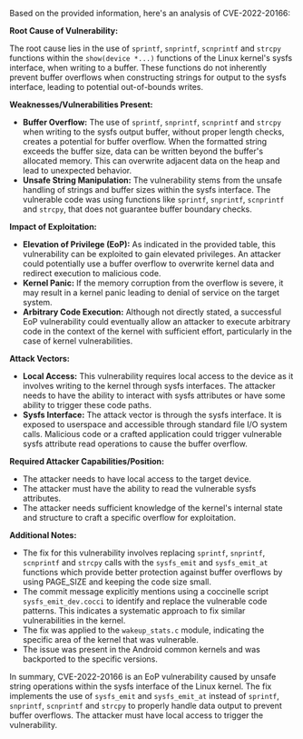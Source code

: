 Based on the provided information, here's an analysis of CVE-2022-20166:

**Root Cause of Vulnerability:**

The root cause lies in the use of `sprintf`, `snprintf`, `scnprintf` and `strcpy` functions within the `show(device *...)` functions of the Linux kernel's sysfs interface, when writing to a buffer. These functions do not inherently prevent buffer overflows when constructing strings for output to the sysfs interface, leading to potential out-of-bounds writes.

**Weaknesses/Vulnerabilities Present:**

- **Buffer Overflow:** The use of `sprintf`, `snprintf`, `scnprintf` and `strcpy` when writing to the sysfs output buffer, without proper length checks, creates a potential for buffer overflow. When the formatted string exceeds the buffer size, data can be written beyond the buffer's allocated memory. This can overwrite adjacent data on the heap and lead to unexpected behavior.
- **Unsafe String Manipulation:** The vulnerability stems from the unsafe handling of strings and buffer sizes within the sysfs interface. The vulnerable code was using functions like `sprintf`, `snprintf`, `scnprintf` and `strcpy`, that does not guarantee buffer boundary checks.

**Impact of Exploitation:**

- **Elevation of Privilege (EoP):** As indicated in the provided table, this vulnerability can be exploited to gain elevated privileges. An attacker could potentially use a buffer overflow to overwrite kernel data and redirect execution to malicious code.
- **Kernel Panic:** If the memory corruption from the overflow is severe, it may result in a kernel panic leading to denial of service on the target system.
- **Arbitrary Code Execution:** Although not directly stated, a successful EoP vulnerability could eventually allow an attacker to execute arbitrary code in the context of the kernel with sufficient effort, particularly in the case of kernel vulnerabilities.

**Attack Vectors:**

- **Local Access:** This vulnerability requires local access to the device as it involves writing to the kernel through sysfs interfaces. The attacker needs to have the ability to interact with sysfs attributes or have some ability to trigger these code paths.
- **Sysfs Interface:** The attack vector is through the sysfs interface. It is exposed to userspace and accessible through standard file I/O system calls. Malicious code or a crafted application could trigger vulnerable sysfs attribute read operations to cause the buffer overflow.

**Required Attacker Capabilities/Position:**

-   The attacker needs to have local access to the target device.
-   The attacker must have the ability to read the vulnerable sysfs attributes.
-   The attacker needs sufficient knowledge of the kernel's internal state and structure to craft a specific overflow for exploitation.

**Additional Notes:**

-   The fix for this vulnerability involves replacing `sprintf`, `snprintf`, `scnprintf` and `strcpy` calls with the `sysfs_emit` and `sysfs_emit_at` functions which provide better protection against buffer overflows by using PAGE_SIZE and keeping the code size small.
-   The commit message explicitly mentions using a coccinelle script `sysfs_emit_dev.cocci` to identify and replace the vulnerable code patterns. This indicates a systematic approach to fix similar vulnerabilities in the kernel.
-   The fix was applied to the `wakeup_stats.c` module, indicating the specific area of the kernel that was vulnerable.
-   The issue was present in the Android common kernels and was backported to the specific versions.

In summary, CVE-2022-20166 is an EoP vulnerability caused by unsafe string operations within the sysfs interface of the Linux kernel. The fix implements the use of `sysfs_emit` and `sysfs_emit_at` instead of `sprintf`, `snprintf`, `scnprintf` and `strcpy` to properly handle data output to prevent buffer overflows. The attacker must have local access to trigger the vulnerability.